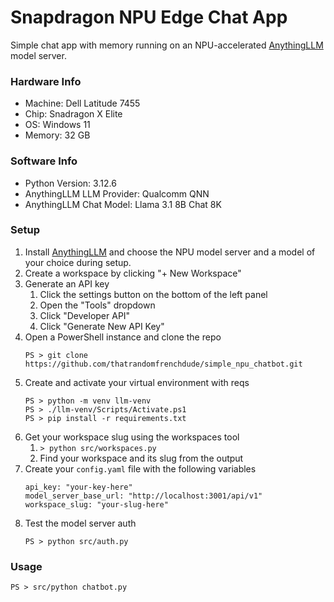 # Snapdragon NPU Edge Chat App

Simple chat app with memory running on an NPU-accelerated [AnythingLLM](https://anythingllm.com/) model server.

### Hardware Info
- Machine: Dell Latitude 7455
- Chip: Snadragon X Elite
- OS: Windows 11
- Memory: 32 GB

### Software Info
- Python Version: 3.12.6
- AnythingLLM LLM Provider: Qualcomm QNN
- AnythingLLM Chat Model: Llama 3.1 8B Chat 8K

### Setup
1. Install [AnythingLLM](https://anythingllm.com/) and choose the NPU model server and a model of your choice during setup.
2. Create a workspace by clicking "+ New Workspace"
3. Generate an API key
    1. Click the settings button on the bottom of the left panel
    2. Open the "Tools" dropdown
    3. Click "Developer API"
    4. Click "Generate New API Key"
4. Open a PowerShell instance and clone the repo
    ```
    PS > git clone https://github.com/thatrandomfrenchdude/simple_npu_chatbot.git
    ```
5. Create and activate your virtual environment with reqs
    ```
    PS > python -m venv llm-venv
    PS > ./llm-venv/Scripts/Activate.ps1
    PS > pip install -r requirements.txt
    ```
6. Get your workspace slug using the workspaces tool
    1. ```> python src/workspaces.py```
    2. Find your workspace and its slug from the output
7. Create your `config.yaml` file with the following variables
    ```
    api_key: "your-key-here"
    model_server_base_url: "http://localhost:3001/api/v1"
    workspace_slug: "your-slug-here"
    ```
8. Test the model server auth
    ```
    PS > python src/auth.py
    ```

### Usage
```
PS > src/python chatbot.py
```
